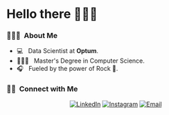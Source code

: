 <h1>Hello there 🙋🏻‍♂️</h1>

<h3>👨🏻‍💻 &nbsp;About Me </h3>

- 💻 &nbsp; Data Scientist at **Optum**.
- 👨🏻‍🎓 &nbsp; Master's Degree in Computer Science. 
- 🎧 &nbsp; Fueled by the power of Rock 🎸.

<h3> 🤝🏻 &nbsp;Connect with Me </h3>

<p align="center">
<a href="https://www.linkedin.com/in/raj3717"><img alt="LinkedIn" src="https://img.shields.io/badge/LinkedIn-Raj%20Krishan-blue?style=flat-square&logo=linkedin"></a>
<a href="https://www.instagram.com/raj_taki"><img alt="Instagram" src="https://img.shields.io/badge/Instagram-raj_taki-blue?style=flat-square&logo=instagram"></a>
<a href="mailto:rajkrishan13@gmail.com"><img alt="Email" src="https://img.shields.io/badge/Email-rajkrishan13@gmail.com-blue?style=flat-square&logo=gmail"></a>
</p>

